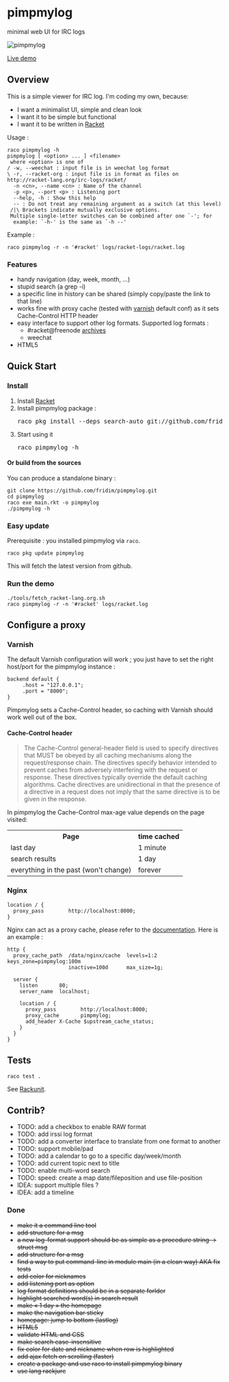 pimpmylog
==========

minimal web UI for IRC logs

![pimpmylog](http://i.imgur.com/kwabIOD.png)

[Live demo](http://logs.onfi.re/racket/)

Overview
--------

This is a simple viewer for IRC log. I'm coding my own, because:

* I want a minimalist UI, simple and clean look
* I want it to be simple but functional
* I want it to be written in [Racket](http://racket-lang.org)

Usage :

    raco pimpmylog -h
    pimpmylog [ <option> ... ] <filename>
     where <option> is one of
    / -w, --weechat : input file is in weechat log format
    \ -r, --racket-org : input file is in format as files on http://racket-lang.org/irc-logs/racket/
      -n <cn>, --name <cn> : Name of the channel
      -p <p>, --port <p> : Listening port
      --help, -h : Show this help
      -- : Do not treat any remaining argument as a switch (at this level)
     /|\ Brackets indicate mutually exclusive options.
     Multiple single-letter switches can be combined after one `-'; for
      example: `-h-' is the same as `-h --'

Example :

    raco pimpmylog -r -n '#racket' logs/racket-logs/racket.log

### Features

* handy navigation (day, week, month, ...)
* stupid search (a grep -i)
* a specific line in history can be shared (simply copy/paste the link to that line)
* works fine with proxy cache (tested with [varnish](https://www.varnish-cache.org/) default conf) as it sets Cache-Control HTTP header
* easy interface to support other log formats. Supported log formats :
  * #racket@freenode [archives](http://racket-lang.org/irc-logs/racket/)
  * weechat
* HTML5

Quick Start
-----------
### Install
1. Install [Racket](http://racket-lang.org)
2. Install pimpmylog package :
   <pre>raco pkg install --deps search-auto git://github.com/fridim/pimpmylog</pre>
3. Start using it
   <pre>raco pimpmylog -h</pre>

#### Or build from the sources
You can produce a standalone binary :

    git clone https://github.com/fridim/pimpmylog.git
    cd pimpmylog
    raco exe main.rkt -o pimpmylog
    ./pimpmylog -h

### Easy update
Prerequisite : you installed pimpmylog via <code>raco</code>.

    raco pkg update pimpmylog

This will fetch the latest version from github.

### Run the demo

    ./tools/fetch_racket-lang.org.sh
    raco pimpmylog -r -n '#racket' logs/racket.log

## Configure a proxy

### Varnish

The default Varnish configuration will work ; you just have to set the right host/port for the pimpmylog instance :

    backend default {
         .host = "127.0.0.1";
         .port = "8000";
    }

Pimpmylog sets a Cache-Control header, so caching with Varnish should work well out of the box.

#### Cache-Control header

> The Cache-Control general-header field is used to specify directives that MUST be obeyed by all caching mechanisms along the request/response chain. The directives specify behavior intended to prevent caches from adversely interfering with the request or response. These directives typically override the default caching algorithms. Cache directives are unidirectional in that the presence of a directive in a request does not imply that the same directive is to be given in the response.

In pimpmylog the Cache-Control max-age value depends on the page visited:

<table>
<tr><th>Page</th><th>time cached</th></tr>
<tr><td>last day</td><td>1 minute</td></tr>
<tr><td>search results</td><td>1 day</td></tr>
<tr><td>everything in the past (won't change)</td><td>forever</td></tr>
</table>

### Nginx

    location / {
      proxy_pass        http://localhost:8000;
    }

Nginx can act as a proxy cache, please refer to the [documentation](http://wiki.nginx.org/HttpProxyModule). Here is an example :

    http {
      proxy_cache_path  /data/nginx/cache  levels=1:2   keys_zone=pimpmylog:100m
                        inactive=100d      max_size=1g;

      server {
        listen       80;
        server_name  localhost;

        location / {
          proxy_pass        http://localhost:8000;
          proxy_cache       pimpmylog;
          add_header X-Cache $upstream_cache_status;
        }
      }
    }

Tests
-----

    raco test .

See [Rackunit](http://docs.racket-lang.org/rackunit/).

Contrib?
--------

* TODO: add a checkbox to enable RAW format
* TODO: add irssi log format
* TODO: add a converter interface to translate from one format to another
* TODO: support mobile/pad
* TODO: add a calendar to go to a specific day/week/month
* TODO: add current topic next to title
* TODO: enable multi-word search
* TODO: speed: create a map date/fileposition and use file-position
* IDEA: support multiple files ?
* IDEA: add a timeline

### Done
* <del>make it a command line tool</del>
* <del>add structure for a msg</del>
* <del>a new log-format support should be as simple as a procedure string -> struct msg</del>
* <del>add structure for a msg</del>
* <del>find a way to put command-line in module main (in a clean way) AKA fix tests</del>
* <del>add color for nicknames</del>
* <del>add listening port as option</del>
* <del>log format definitions should be in a separate forlder</del>
* <del>highlight searched word(s) in search result</del>
* <del>make « 1 day » the homepage</del>
* <del>make the navigation bar sticky</del>
* <del>homepage: jump to bottom (lastlog)</del>
* <del>HTML5</del>
* <del>validate HTML and CSS</del>
* <del>make search case-insensitive</del>
* <del>fix color for date and nickname when row is highlighted</del>
* <del>add ajax fetch on scrolling (faster)</del>
* <del>create a package and use raco to install pimpmylog binary</del>
* <del>use lang rackjure</del>
